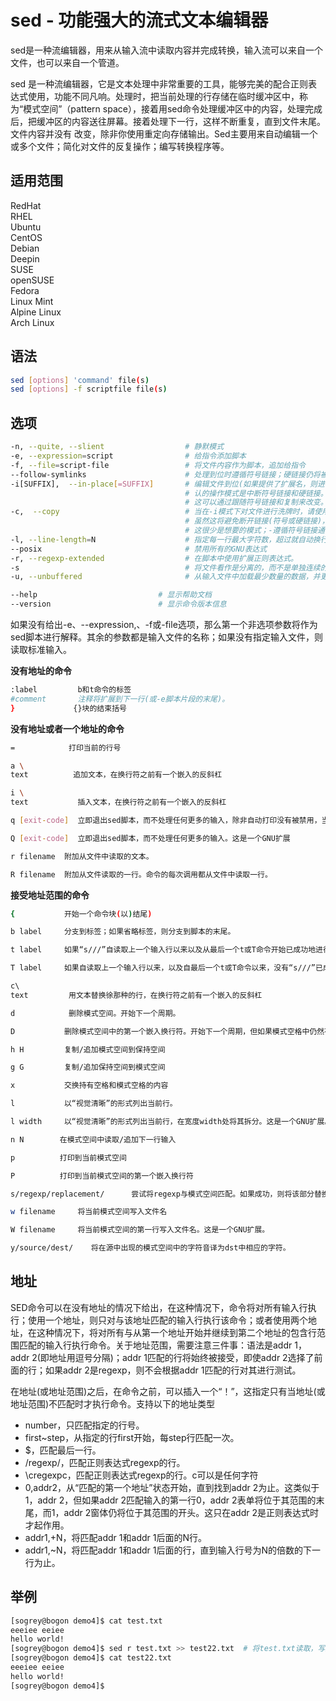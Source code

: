 # sed - 功能强大的流式文本编辑器

sed是一种流编辑器，用来从输入流中读取内容并完成转换，输入流可以来自一个文件，也可以来自一个管道。

sed 是一种流编辑器，它是文本处理中非常重要的工具，能够完美的配合正则表达式使用，功能不同凡响。处理时，把当前处理的行存储在临时缓冲区中，称为“模式空间”（pattern space），接着用sed命令处理缓冲区中的内容，处理完成后，把缓冲区的内容送往屏幕。接着处理下一行，这样不断重复，直到文件末尾。文件内容并没有 改变，除非你使用重定向存储输出。Sed主要用来自动编辑一个或多个文件；简化对文件的反复操作；编写转换程序等。

## 适用范围

<!-- <div class="svg linux">Linux</div> -->
<div class="svg redhat">RedHat</div>
<div class="svg rhel">RHEL</div>
<div class="svg ubuntu">Ubuntu</div>
<div class="svg centos">CentOS</div>
<div class="svg debian">Debian</div>
<div class="svg deepin">Deepin</div>
<div class="svg suse">SUSE</div>
<div class="svg opensuse">openSUSE</div>
<div class="svg fedora">Fedora</div>
<div class="svg linuxmint">Linux Mint</div>
<!-- <div class="svg mxlinux">MX Linux</div> -->
<div class="svg alpinelinux">Alpine Linux</div>
<div class="svg archlinux">Arch Linux</div>

## 语法

``` bash
sed [options] 'command' file(s)
sed [options] -f scriptfile file(s)
```

## 选项

``` bash
-n, --quite, --slient                  # 静默模式
-e, --expression=script                # 给指令添加脚本
-f, --file=script-file                 # 将文件内容作为脚本，追加给指令
--follow-symlinks                      # 处理到位时遵循符号链接；硬链接仍将被破坏。
-i[SUFFIX],  --in-place[=SUFFIX]       # 编辑文件到位(如果提供了扩展名，则进行备份)
                                       # 认的操作模式是中断符号链接和硬链接。
                                       # 这可以通过跟随符号链接和复制来改变。
-c,  --copy                            # 当在-i模式下对文件进行洗牌时，请使用复制而不是重命名。
                                       # 虽然这将避免断开链接(符号或硬链接)，但结果的编辑操作并不是原子操作。
                                       # 这很少是想要的模式；-遵循符号链接通常就足够了，而且它更快、更安全。
-l, --line-length=N                    # 指定每一行最大字符数，超过就自动换行
--posix                                # 禁用所有的GNU表达式
-r, --regexp-extended                  # 在脚本中使用扩展正则表达式。
-s                                     # 将文件看作是分离的，而不是单独连续的长字符串
-u, --unbuffered                       # 从输入文件中加载最少数量的数据，并更频繁地刷新输出缓冲区。

--help                           # 显示帮助文档
--version                        # 显示命令版本信息
```

如果没有给出-e、--expression,、-f或-file选项，那么第一个非选项参数将作为sed脚本进行解释。其余的参数都是输入文件的名称；如果没有指定输入文件，则读取标准输入。

**没有地址的命令**
``` bash
:label         b和t命令的标签
#comment       注释将扩展到下一行(或-e脚本片段的末尾)。
}             {}块的结束括号
```
**没有地址或者一个地址的命令**
``` bash
=            打印当前的行号

a \
text          追加文本，在换行符之前有一个嵌入的反斜杠

i \
text           插入文本，在换行符之前有一个嵌入的反斜杠

q [exit-code]  立即退出sed脚本，而不处理任何更多的输入，除非自动打印没有被禁用，当前的模式空间将被打印出来。退出代码参数是一个GNU扩展。

Q [exit-code]  立即退出sed脚本，而不处理任何更多的输入。这是一个GNU扩展

r filename  附加从文件中读取的文本。

R filename  附加从文件读取的一行。命令的每次调用都从文件中读取一行。
```
**接受地址范围的命令**
``` bash
{           开始一个命令块(以)结尾)

b label     分支到标签；如果省略标签，则分支到脚本的末尾。

t label     如果“s///”自读取上一个输入行以来以及从最后一个t或T命令开始已成功地进行了替换，则从“分支到标签”；如果省略“标签”，则将其分支到脚本的末尾。

T label     如果自读取上一个输入行以来，以及自最后一个t或T命令以来，没有“s///”已成功地进行了替换，则从“分支到标签”；如果省略“标签”，则从“分支到脚本的末尾”。这是一个GNU扩展。

c\ 
text         用文本替换徐那种的行，在换行符之前有一个嵌入的反斜杠

d            删除模式空间。开始下一个周期。

D           删除模式空间中的第一个嵌入换行符。开始下一个周期，但如果模式空格中仍然有数据，则跳过从输入中读取。

h H         复制/追加模式空间到保持空间

g G         复制/追加保持空间到模式空间

x           交换持有空格和模式空格的内容

l           以“视觉清晰”的形式列出当前行。

l width     以“视觉清晰”的形式列出当前行，在宽度width处将其拆分。这是一个GNU扩展。

n N        在模式空间中读取/追加下一行输入

p          打印到当前模式空间

P          打印到当前模式空间的第一个嵌入换行符

s/regexp/replacement/      尝试将regexp与模式空间匹配。如果成功，则将该部分替换为替换部分。替换可以包含特殊字符&引用匹配的模式空间的那一部分，特殊转义\1到\9引用regexp中相应的匹配子表达式。

w filename     将当前模式空间写入文件名

W filename     将当前模式空间的第一行写入文件名。这是一个GNU扩展。

y/source/dest/    将在源中出现的模式空间中的字符音译为dst中相应的字符。
```
## 地址
SED命令可以在没有地址的情况下给出，在这种情况下，命令将对所有输入行执行；使用一个地址，则只对与该地址匹配的输入行执行该命令；或者使用两个地址，在这种情况下，将对所有与从第一个地址开始并继续到第二个地址的包含行范围匹配的输入行执行命令。关于地址范围，需要注意三件事：语法是addr 1，addr 2(即地址用逗号分隔)；addr 1匹配的行将始终被接受，即使addr 2选择了前面的行；如果addr 2是regexp，则不会根据addr 1匹配的行对其进行测试。

在地址(或地址范围)之后，在命令之前，可以插入一个“！”，这指定只有当地址(或地址范围)不匹配时才执行命令。支持以下的地址类型

- number，只匹配指定的行号。
- first~step，从指定的行first开始，每step行匹配一次。
- $，匹配最后一行。
- /regexp/，匹配正则表达式regexp的行。
- \cregexpc，匹配正则表达式regexp的行。c可以是任何字符
- 0,addr2，从“匹配的第一个地址”状态开始，直到找到addr 2为止。这类似于1，addr 2，但如果addr 2匹配输入的第一行0，addr 2表单将位于其范围的末尾，而1，addr 2窗体仍将位于其范围的开头。这只在addr 2是正则表达式时才起作用。
- addr1,+N，将匹配addr 1和addr 1后面的N行。
- addr1,~N，将匹配addr 1和addr 1后面的行，直到输入行号为N的倍数的下一行为止。



## 举例

``` bash
[sogrey@bogon demo4]$ cat test.txt
eeeiee eeiee
hello world!
[sogrey@bogon demo4]$ sed r test.txt >> test22.txt  # 将test.txt读取，写入到test22.txt
[sogrey@bogon demo4]$ cat test22.txt
eeeiee eeiee
hello world!
[sogrey@bogon demo4]$ 
```
